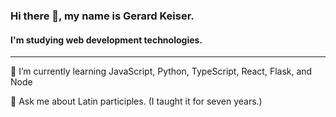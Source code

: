 ### Hi there 👋, my name is Gerard Keiser.

#### I'm studying web development technologies.

---
🌱 I’m currently learning JavaScript, Python, TypeScript, React, Flask, and Node

💬 Ask me about Latin participles. (I taught it for seven years.)

<!--
**Lactantius/Lactantius** is a ✨ _special_ ✨ repository because its `README.md` (this file) appears on your GitHub profile.

Here are some ideas to get you started:

- 🔭 I’m currently working on ...

- 👯 I’m looking to collaborate on ...
- 🤔 I’m looking for help with ...
- 👯 I’m looking to collaborate on any education-related technologies.
...
- 📫 How to reach me: ...
- 😄 Pronouns: ...
- ⚡ Fun fact: ...
-->
